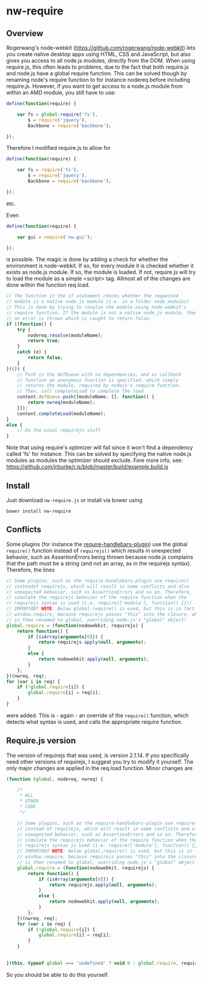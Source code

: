 # nw-require

## Overview

Rogerwang's node-webkit (https://github.com/rogerwang/node-webkit) lets you create native desktop apps using HTML, CSS and JavaScript, but also gives you access to all node.js modules, directly from the DOM.
When using require.js, this often leads to problems, due to the fact that both require.js and node.js have a global require function.
This can be solved though by renaming node's require function to for instance nodereq before including require.js.
However, if you want to get access to a node.js module from within an AMD module, you still have to use:

```javascript
define(function(require) {

    var fs = global.require('fs'),
        $ = require('jquery'),
        Backbone = require('backbone');

});
```

Therefore I modified require.js to allow for

```javascript
define(function(require) {

    var fs = require('fs'),
        $ = require('jquery'),
        Backbone = require('backbone');

});
```
etc.

Even 
```javascript
define(function(require) {

    var gui = require('nw.gui');

});
```
is possible. The magic is done by adding a check for whether the environment is node-webkit. If so, for every module it is checked whether it exists as node.js module.
If so, the module is loaded. If not, require.js will try to load the module as a simple &lt;script&gt; tag.
Allmost all of the changes are done within the function req.load.

```javascript
// The function in the if statement checks whether the requested 
// module is a native node.js module (i.e. in a folder node_modules)
// This is done by trying to resolve the module using node-webkit's
// require function. If the module is not a native node.js module, then
// an error is thrown which is caught to return false.
if ((function() {
    try {
        nodereq.resolve(moduleName);
        return true;
    }
    catch (e) {
        return false;
    }
})()) {
    // Push in the defQueue with no dependencies, and as callback 
    // function an anonymous function is specified, which simply 
    // returns the module, required by nodejs's require function. 
    // Then, call completeLoad to complete the load
    context.defQueue.push([moduleName, [], function() {
        return nwreq(moduleName);
    }]);
    context.completeLoad(moduleName);
}
else {
    // Do the usual requirejs stuff
}
```

Note that using require's optimizer will fail since it won't find a dependency called 'fs' for instance.
This can be solved by specifying the native node.js modules as modules the optimizer should exclude.
Fore more info, see: https://github.com/jrburke/r.js/blob/master/build/example.build.js

## Install

Just download `nw-require.js` or install via bower using
```
bower install nw-require
```

## Conflicts

Some plugins (for instance the [require-handlebars-plugin](https://github.com/SlexAxton/require-handlebars-plugin)) use the global ```require()``` function instead of ```requirejs()``` which results in unexpected behavior, such as AssertionErrors being thrown because node.js complains that the path must be a string (and not an array, as in the requirejs syntax). Therefore, the lines

```javascript
// Some plugins, such as the require-handlebars-plugin use require() 
// insteadof requirejs, which will result in name conflicts and also 
// unexpected behavior, such as AssertionErrors and so on. Therefore,
// simulate the requirejs behavior of the require function when the
// requirejs syntax is used (i.e. require(['module'], function() {}))
// IMPORTANT NOTE: Below global.require() is used, but this is in fact
// window.require, because requirejs passes "this" into the closure, which
// is then renamed to global, overriding node.js's "global" object!
global.require = (function(nodewebkit, requirejs) {
    return function() {
        if (isArray(arguments[0])) {
            return requirejs.apply(null, arguments);
        }
        else {
            return nodewebkit.apply(null, arguments);
        }
    };
})(nwreq, req);
for (var i in req) {
    if (!global.require[i]) {
        global.require[i] = req[i];
    }
}
```

were added. This is - again - an override of the ```require()``` function, which detects what syntax is used, and calls the appropriate require function.

## Require.js version

The version of requirejs that was used, is version 2.1.14.
If you specifically need other versions of requirejs, I suggest you try to modify it yourself.
The only major changes are applied in the req.load function.
Minor changes are

```javascript
(function (global, nodereq, nwreq) {

    /*
     * ALL
     * OTHER
     * CODE
     */

    // Some plugins, such as the require-handlebars-plugin use require() 
    // instead of requirejs, which will result in name conflicts and also 
    // unexpected behavior, such as AssertionErrors and so on. Therefore,
    // simulate the requirejs behavior of the require function when the
    // requirejs syntax is used (i.e. require(['module'], function() {}))
    // IMPORTANT NOTE: Below global.require() is used, but this is in fact
    // window.require, because requirejs passes "this" into the closure, which
    // is then renamed to global, overriding node.js's "global" object!
    global.require = (function(nodewebkit, requirejs) {
        return function() {
            if (isArray(arguments[0])) {
                return requirejs.apply(null, arguments);
            }
            else {
                return nodewebkit.apply(null, arguments);
            }
        };
    })(nwreq, req);
    for (var i in req) {
        if (!global.require[i]) {
            global.require[i] = req[i];
        }
    }
    
    
}(this, typeof global === 'undefined' ? void 0 : global.require, require));
```

So you should be able to do this yourself.
